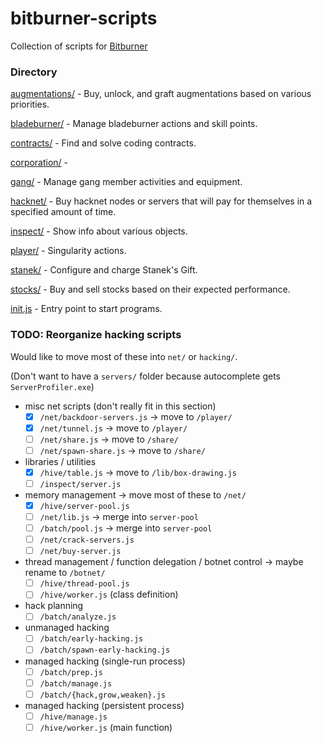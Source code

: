 # bitburner-scripts

Collection of scripts for [Bitburner](https://danielyxie.github.io/bitburner/)

### Directory

[augmentations/](augmentations/) -  Buy, unlock, and graft augmentations based on various priorities.

[bladeburner/](bladeburner/) - Manage bladeburner actions and skill points.

[contracts/](contracts/) - Find and solve coding contracts.

[corporation/](corporation/) - 

[gang/](gang/) - Manage gang member activities and equipment.

[hacknet/](hacknet/) - Buy hacknet nodes or servers that will pay for themselves in a specified amount of time.

[inspect/](inspect/) - Show info about various objects.

[player/](player/) - Singularity actions.

[stanek/](stanek/) - Configure and charge Stanek's Gift.

[stocks/](stocks/) - Buy and sell stocks based on their expected performance.

[init.js](init.js) - Entry point to start programs.


### TODO: Reorganize hacking scripts

Would like to move most of these into `net/` or `hacking/`.

(Don't want to have a `servers/` folder because autocomplete gets `ServerProfiler.exe`)

- misc net scripts (don't really fit in this section)  
    - [x] `/net/backdoor-servers.js` -> move to `/player/`  
    - [x] `/net/tunnel.js` -> move to `/player/`  
    - [ ] `/net/share.js` -> move to `/share/`  
    - [ ] `/net/spawn-share.js` -> move to `/share/`  

- libraries / utilities  
    - [x] `/hive/table.js` -> move to `/lib/box-drawing.js`  
    - [ ] `/inspect/server.js`  
- memory management -> move most of these to `/net/`  
    - [x] `/hive/server-pool.js`  
    - [ ] `/net/lib.js` -> merge into `server-pool`  
    - [ ] `/batch/pool.js` -> merge into `server-pool`  
    - [ ] `/net/crack-servers.js`  
    - [ ] `/net/buy-server.js`  
- thread management / function delegation / botnet control -> maybe rename to `/botnet/`  
    - [ ] `/hive/thread-pool.js`  
    - [ ] `/hive/worker.js` (class definition)  
- hack planning  
    - [ ] `/batch/analyze.js`  
- unmanaged hacking  
    - [ ] `/batch/early-hacking.js`  
    - [ ] `/batch/spawn-early-hacking.js`  
- managed hacking (single-run process)  
    - [ ] `/batch/prep.js`  
    - [ ] `/batch/manage.js`  
    - [ ] `/batch/{hack,grow,weaken}.js`  
- managed hacking (persistent process)  
    - [ ] `/hive/manage.js`  
    - [ ] `/hive/worker.js` (main function)  
